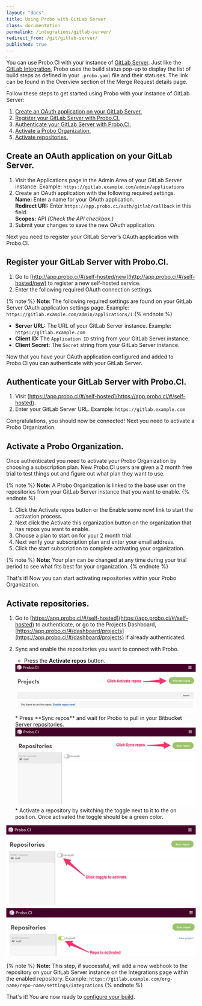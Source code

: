 ```yaml
---
layout: "docs"
title: Using Probo with GitLab Server
class: documentation
permalink: /integrations/gitlab-server/
redirect_from: /git/gitlab-server/
published: true
---
```

You can use Probo.CI with your instance of [GitLab Server](https://bitbucket.org/product/server). Just like the [GitLab Integration](/git/gitlab/ "GitLab Integration"), Probo uses the build status pop-up to display the list of build steps as defined in your `.probo.yaml` file and their statuses. The link can be found in the Overview section of the Merge Request details page.

Follow these steps to get started using Probo with your instance of GitLab Server:

1. <a href="#create-an-oauth-application-on-your-gitlab-server">Create an OAuth application on your GitLab Server.</a>
2. <a href="#register-your-gitlab-server-with-proboci">Register your GitLab Server with Probo.CI.</a>
3. <a href="#authenticate-your-gitlab-server-with-proboci">Authenticate your GitLab Server with Probo.CI.</a>
4. <a href="#activate-a-probo-organization">Activate a Probo Organization.</a>
5. <a href="#activating-repositories">Activate repositories.</a>

## Create an OAuth application on your GitLab Server.

1. Visit the Applications page in the Admin Area of your GitLab Server instance. Example: `https://gitlab.example.com/admin/applications` 
2. Create an OAuth application with the following required settings.  
   **Name:** Enter a name for your OAuth application.  
   **Redirect URI:** Enter `https://app.probo.ci/auth/gitlab/callback` in this field.  
   **Scopes:** API _(Check the API checkbox.)_
3. Submit your changes to save the new OAuth application.

Next you need to register your GitLab Server’s OAuth application with Probo.CI.

## Register your GitLab Server with Probo.CI.

1. Go to [http://app.probo.ci/#/self-hosted/new](http://app.probo.ci/#/self-hosted/new) to register a new self-hosted service.
2. Enter the following required OAuth connection settings.

{% note %}
**Note:** The following required settings are found on your GitLab Server OAuth application settings page. Example: `https://gitlab.example.com/admin/applications/1`
{% endnote %}

- **Server URL:** The URL of your GitLab Server instance. Example: `https://gitlab.example.com`
- **Client ID:** The `Application ID` string from your GitLab Server instance.
- **Client Secret:** The `Secret` string from your GitLab Server instance.

Now that you have your OAuth application configured and added to Probo.CI you can authenticate with your GitLab Server.

## Authenticate your GitLab Server with Probo.CI.

1. Visit [https://app.probo.ci/#/self-hosted](https://app.probo.ci/#/self-hosted).
2. Enter your GitLab Server URL. Example: `https://gitlab.example.com`

Congratulations, you should now be connected! Next you need to activate a Probo Organization.

## Activate a Probo Organization.

Once authenticated you need to activate your Probo Organization by choosing a subscription plan. New Probo.CI users are given a 2 month free trial to test things out and figure out what plan they want to use.

{% note %}
**Note:** A Probo Organization is linked to the base user on the repositories from your GitLab Server instance that you want to enable.
{% endnote %}

1. Click the Activate repos button or the Enable some now! link to start the activation process.
2. Next click the Activate this organization button on the organization that has repos you want to enable.
3. Choose a plan to start on for your 2 month trial.  
4. Next verify your subscription plan and enter your email address. 
5. Click the start subscription to complete activating your organization.

{% note %}
**Note:** Your plan can be changed at any time during your trial period to see what fits best for your organization.
{% endnote %}

That's it! Now you can start activating repositories within your Probo Organization.

## Activate repositories.

1. Go to [https://app.probo.ci/#/self-hosted](https://app.probo.ci/#/self-hosted) to authenticate, or go to the Projects Dashboard, [https://app.probo.ci/#/dashboard/projects](https://app.probo.ci/#/dashboard/projects) if already authenticated.

2. Sync and enable the repositories you want to connect with Probo.
   * Press the **Activate repos** button.
   <a href="/images/gitlab-server/activate-repos.png" data-lightbox="gitlabserver-setup-8-9-10">
   <img src="/images/gitlab-server/activate-repos.png" alt="Arrow pointing to the Activate Repositories button in the Probo web app." class="screenshot">
   </a>
   * Press **Sync repos** and wait for Probo to pull in your Bitbucket Server repositories.
   <a href="/images/gitlab-server/sync-repos.png" data-lightbox="gitlabserver-setup-8-9-10">
   <img src="/images/gitlab-server/sync-repos.png" alt="Arrow pointing to the Sync Repositories button in the Probo web app." class="screenshot">
   </a>
   * Activate a repository by switching the toggle next to it to the on position. Once activated the toggle should be a green color.
  <a href="/images/gitlab-server/activate-repo.png" data-lightbox="gitlabserver-setup-8-9-10">
  <img src="/images/gitlab-server/activate-repo.png" alt="Arrow pointing to the repository activation toggle for a project in the Probo web app." class="screenshot">
  </a>
  <a href="/images/gitlab-server/activated-repo.png" data-lightbox="gitlabserver-setup-8-9-10">
  <img src="/images/gitlab-server/activated-repo.png" alt="Arrow pointing to the repository activation toggle for a project in the Probo web app." class="screenshot">
  </a>

{% note %}
**Note:** This step, if successful, will add a new webhook to the repository on your GitLab Server instance on the Integrations page within the enabled repository. Example: `https://gitlab.example.com/org-name/repo-name/settings/integrations`
{% endnote %}

That's it! You are now ready to [configure your build](https://docs.probo.ci/build/).
